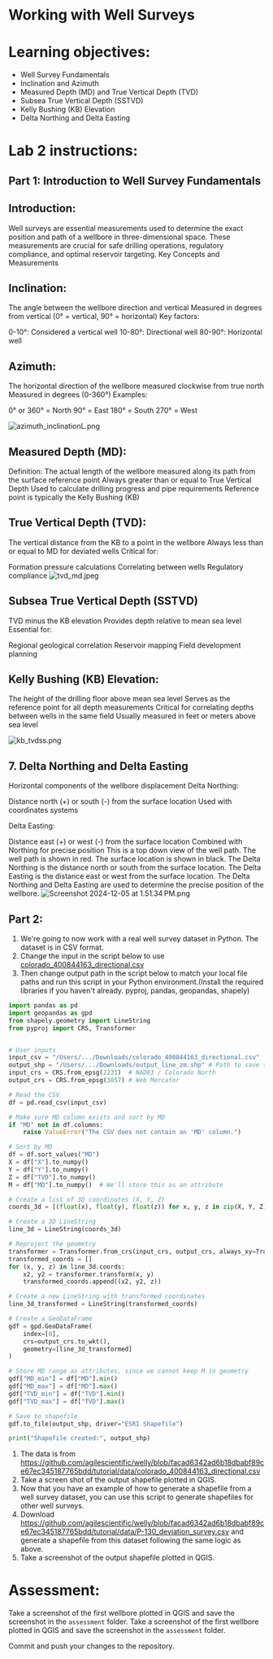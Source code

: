 # Working with Well Surveys

# Learning objectives:
- Well Survey Fundamentals
- Inclination and Azimuth
- Measured Depth (MD) and True Vertical Depth (TVD)
- Subsea True Vertical Depth (SSTVD)
- Kelly Bushing (KB) Elevation
- Delta Northing and Delta Easting


# Lab 2 instructions:

## Part 1: Introduction to Well Survey Fundamentals

## Introduction:
Well surveys are essential measurements used to determine the exact position and path of a wellbore in three-dimensional space. These measurements are crucial for safe drilling operations, regulatory compliance, and optimal reservoir targeting.
Key Concepts and Measurements




## Inclination:

The angle between the wellbore direction and vertical
Measured in degrees from vertical (0° = vertical, 90° = horizontal)
Key factors:

0-10°: Considered a vertical well
10-80°: Directional well
80-90°: Horizontal well



## Azimuth:

The horizontal direction of the wellbore measured clockwise from true north
Measured in degrees (0-360°)
Examples:

0° or 360° = North
90° = East
180° = South
270° = West

![azimuth_inclinationL.png](azimuth_inclinationL.png)
## Measured Depth (MD):

Definition: The actual length of the wellbore measured along its path from the surface reference point
Always greater than or equal to True Vertical Depth
Used to calculate drilling progress and pipe requirements
Reference point is typically the Kelly Bushing (KB)

## True Vertical Depth (TVD):

The vertical distance from the KB to a point in the wellbore
Always less than or equal to MD for deviated wells
Critical for:

Formation pressure calculations
Correlating between wells
Regulatory compliance
![tvd_md.jpeg](tvd_md.jpeg)


## Subsea True Vertical Depth (SSTVD)

TVD minus the KB elevation
Provides depth relative to mean sea level
Essential for:

Regional geological correlation
Reservoir mapping
Field development planning

## Kelly Bushing (KB) Elevation:

The height of the drilling floor above mean sea level
Serves as the reference point for all depth measurements
Critical for correlating depths between wells in the same field
Usually measured in feet or meters above sea level

![kb_tvdss.png](kb_tvdss.png)
## 7. Delta Northing and Delta Easting

Horizontal components of the wellbore displacement
Delta Northing:

Distance north (+) or south (-) from the surface location
Used with coordinates systems


Delta Easting:

Distance east (+) or west (-) from the surface location
Combined with Northing for precise position
This is a top down view of the well path. The well path is shown in red. The surface location is shown in black. The Delta Northing is the distance north or south from the surface location. The Delta Easting is the distance east or west from the surface location. The Delta Northing and Delta Easting are used to determine the precise position of the wellbore.
![Screenshot 2024-12-05 at 1.51.34 PM.png](Screenshot%202024-12-05%20at%201.51.34%E2%80%AFPM.png)





## Part 2: 

1. We're going to now work with a real well survey dataset in Python. The dataset is in CSV format.
2. Change the input in the script below to use [colorado_400844163_directional.csv](colorado_400844163_directional.csv)  
3. Then change output path in the script below to match your local file paths and run this script in your Python environment.(Install the required libraries if you haven't already. pyproj, pandas, geopandas, shapely)

```python
import pandas as pd
import geopandas as gpd
from shapely.geometry import LineString
from pyproj import CRS, Transformer


# User inputs
input_csv = "/Users/.../Downloads/colorado_400844163_directional.csv"   # Path to your CSV file
output_shp = "/Users/.../Downloads/output_line_zm.shp" # Path to save the output shapefile
input_crs = CRS.from_epsg(2231)  # NAD83 / Colorado North
output_crs = CRS.from_epsg(3857) # Web Mercator

# Read the CSV
df = pd.read_csv(input_csv)

# Make sure MD column exists and sort by MD
if "MD" not in df.columns:
    raise ValueError("The CSV does not contain an 'MD' column.")

# Sort by MD
df = df.sort_values("MD")
X = df["X"].to_numpy()
Y = df["Y"].to_numpy()
Z = df["TVD"].to_numpy()
M = df["MD"].to_numpy()  # We'll store this as an attribute

# Create a list of 3D coordinates (X, Y, Z)
coords_3d = [(float(x), float(y), float(z)) for x, y, z in zip(X, Y, Z)]

# Create a 3D LineString
line_3d = LineString(coords_3d)

# Reproject the geometry
transformer = Transformer.from_crs(input_crs, output_crs, always_xy=True)
transformed_coords = []
for (x, y, z) in line_3d.coords:
    x2, y2 = transformer.transform(x, y)
    transformed_coords.append((x2, y2, z))

# Create a new LineString with transformed coordinates
line_3d_transformed = LineString(transformed_coords)

# Create a GeoDataFrame
gdf = gpd.GeoDataFrame(
    index=[0],
    crs=output_crs.to_wkt(),
    geometry=[line_3d_transformed]
)

# Store MD range as attributes, since we cannot keep M in geometry
gdf["MD_min"] = df["MD"].min()
gdf["MD_max"] = df["MD"].max()
gdf["TVD_min"] = df["TVD"].min()
gdf["TVD_max"] = df["TVD"].max()

# Save to shapefile
gdf.to_file(output_shp, driver="ESRI Shapefile")

print("Shapefile created:", output_shp)
```
1. The data is from https://github.com/agilescientific/welly/blob/facad6342ad6b18dbabf89ce67ec345187765bdd/tutorial/data/colorado_400844163_directional.csv
2. Take a screen shot of the output shapefile plotted in QGIS.
3. Now that you have an example of how to generate a shapefile from a well survey dataset, you can use this script to generate shapefiles for other well surveys.
4. Download https://github.com/agilescientific/welly/blob/facad6342ad6b18dbabf89ce67ec345187765bdd/tutorial/data/P-130_deviation_survey.csv and generate a shapefile from this dataset following the same logic as above.
5. Take a screenshot of the output shapefile plotted in QGIS.

# Assessment:


Take a screenshot of the first wellbore plotted in QGIS and save the screenshot in the `assessment` folder.
Take a screenshot of the first wellbore plotted in QGIS and save the screenshot in the `assessment` folder.

Commit and push your changes to the repository.


